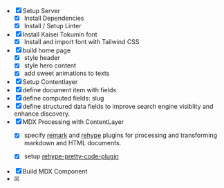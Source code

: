 * [x] Setup Server
  * [x] Install Dependencies
  * [x] Install / Setup Linter
* [x] Install Kaisei Tokumin font
  * [x] Install and import font with Tailwind CSS
* [x] build home page
  * [x] style header 
  * [x] style hero content
  * [x] add sweet animations to texts

* [x] Setup Contentlayer
 * [x] define document item with fields 
 * [x] define computed fields: slug
 * [x] define structured data fields to improve search engine visiblity and enhance discovery.
 * [x] MDX Processing with ContentLayer
   * [x] specify [remark](https://remark.js.org/) and [rehype](https://github.com/rehypejs/rehype) plugins for processing and transforming markdown and HTML documents.
   * [x] setup [rehype-pretty-code-plugin](https://rehype-pretty-code.netlify.app/)

 
* [x] Build MDX Component
 * [x] 
